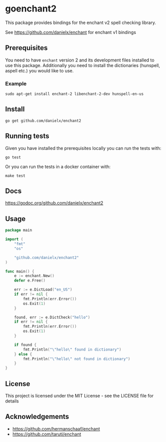 # goenchant2

This package provides bindings for the enchant v2 spell checking library.

See https://github.com/danielx/enchant for enchant v1 bindings

## Prerequisites

You need to have `enchant` version 2 and its development files
installed to use this package. Additionally you need to install the
dictionaries (hunspell, aspell etc.) you would like to use.

### Example
```
sudo apt-get install enchant-2 libenchant-2-dev hunspell-en-us
```

## Install

```
go get github.com/danielx/enchant2
```

## Running tests

Given you have installed the prerequisites locally you can run the tests with:
```
go test
```

Or you can run the tests in a docker container with:
```
make test
```

## Docs

https://godoc.org/github.com/danielx/enchant2

## Usage

```go
package main

import (
	"fmt"
	"os"

	"github.com/danielx/enchant2"
)

func main() {
	e := enchant.New()
	defer e.Free()

	err := e.DictLoad("en_US")
	if err != nil {
		fmt.Println(err.Error())
		os.Exit(1)
	}

	found, err := e.DictCheck("hello")
	if err != nil {
		fmt.Println(err.Error())
		os.Exit(1)
	}

	if found {
		fmt.Println("\"hello\" found in dictionary")
	} else {
		fmt.Println("\"hello\" not found in dictionary")
	}
}
```

## License

This project is licensed under the MIT License - see the LICENSE file for details


## Acknowledgements

- https://github.com/hermanschaaf/enchant
- https://github.com/taruti/enchant
